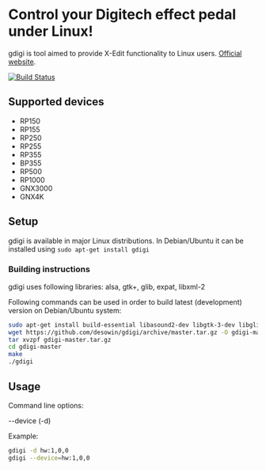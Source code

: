 # Control your Digitech effect pedal under Linux!

gdigi is tool aimed to provide X-Edit functionality to Linux users. [Official website](http://desowin.org/gdigi/).

[![Build Status](https://travis-ci.org/desowin/gdigi.svg?branch=master)](https://travis-ci.org/desowin/gdigi)

## Supported devices

- RP150
- RP155
- RP250
- RP255
- RP355
- BP355
- RP500
- RP1000
- GNX3000
- GNX4K

## Setup

gdigi is available in major Linux distributions. In Debian/Ubuntu it can be installed using `sudo apt-get install gdigi`

### Building instructions

gdigi uses following libraries: alsa, gtk+, glib, expat, libxml-2

Following commands can be used in order to build latest (development) version on Debian/Ubuntu system:

``` sh
sudo apt-get install build-essential libasound2-dev libgtk-3-dev libglib2.0-dev libexpat1-dev libxml2-dev
wget https://github.com/desowin/gdigi/archive/master.tar.gz -O gdigi-master.tar.gz
tar xvzpf gdigi-master.tar.gz
cd gdigi-master
make
./gdigi
```

## Usage

Command line options:

--device (-d)

Example:
``` sh
gdigi -d hw:1,0,0
gdigi --device=hw:1,0,0
```
